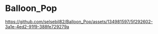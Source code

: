 # Balloon_Pop
https://github.com/selsebil82/Balloon_Pop/assets/134981597/5f292602-3a1e-4ed2-91f9-388fe729279a

